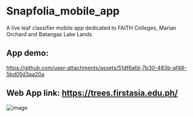 # Snapfolia_mobile_app

A live leaf classifier mobile app dedicated to FAITH Colleges, Marian Orchard and Batangas Lake Lands.


## App demo:

https://github.com/user-attachments/assets/51df6afd-7b30-483b-af48-5bd05d3aa20a

## Web App link: https://trees.firstasia.edu.ph/
![image](https://github.com/user-attachments/assets/c2fb1864-6346-4993-b8fa-8c06577d1fcd)

